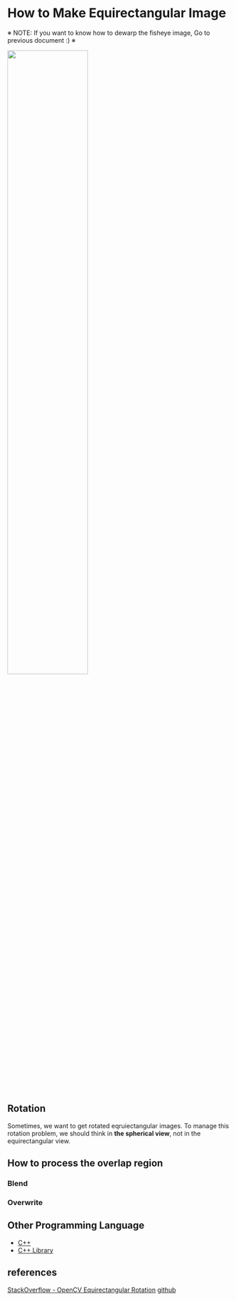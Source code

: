 # How to Make Equirectangular Image

※ NOTE: If you want to know how to dewarp the fisheye image, Go to previous document :) ※

<img src="https://upload.wikimedia.org/wikipedia/commons/thumb/8/83/Equirectangular_projection_SW.jpg/600px-Equirectangular_projection_SW.jpg"  width="60%"><br>

## Rotation
Sometimes, we want to get rotated eqruiectangular images. To manage this rotation problem, we should think in **the spherical view**, not in the equirectangular view.


## How to process the overlap region

### Blend

### Overwrite

## 

## Other Programming Language
- [C++](https://github.com/whdlgp/Equirectangular_rotate)
- [C++ Library](https://github.com/FoxelSA/libgnomonic)

## references
[StackOverflow - OpenCV Equirectangular Rotation](https://stackoverflow.com/questions/47536782/opencv-equirectangular-rotation)
[github](https://github.com/FoxelSA/libgnomonic/wiki/Equirectangular-rotation_v0.1)